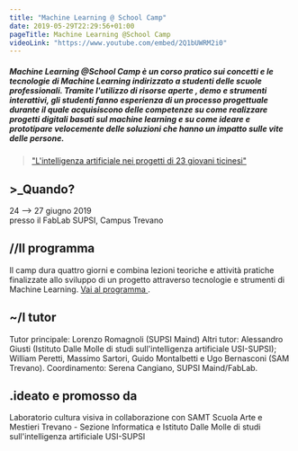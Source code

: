 ```yaml
---
title: "Machine Learning @ School Camp"
date: 2019-05-29T22:29:56+01:00
pageTitle: Machine Learning @School Camp
videoLink: "https://www.youtube.com/embed/2Q1bUWRM2i0"
---
```


<h5>
    Machine Learning @School Camp è un 
    <span class="highlight">corso pratico</span> 
    sui concetti e le tecnologie di Machine Learning indirizzato a studenti delle scuole professionali. Tramite l'utilizzo di 
    <span class="highlight">risorse aperte</span>
    , demo e strumenti interattivi, gli studenti fanno esperienza di un processo progettuale durante il quale acquisiscono delle competenze su come realizzare progetti digitali basati sul 
    <span class="highlight">machine learning</span>
    e su come ideare e prototipare velocemente delle soluzioni che hanno un impatto sulle vite delle persone.
</h5>

<div class="split"></div>
<blockquote>
    <p>
        <a target="_blank" href="https://www.laregione.ch/rubriche/tecnologia/1377582/l-intelligenza-artificiale-nei-progetti-di-23-giovani-ticinesi">
            "L'intelligenza artificiale nei progetti di 23 giovani ticinesi"
        </a>
    </p>   
</blockquote>
<div class="split"></div>

<section class="orange">
    <h2>
        >_Quando?
    </h2>
    <p>
        24 ⟶ 27 giugno 2019 
        <br>
        presso il FabLab SUPSI, Campus Trevano
    </p>
</section>

<section class="violet">
    <h2>
        //Il programma
    </h2>
    <p>
        Il camp dura quattro giorni e combina lezioni teoriche e attività pratiche finalizzate allo sviluppo di un progetto attraverso tecnologie e strumenti di Machine Learning. 
        <a href="programma">
            Vai al programma
        <a>
        .
    </p>
</section>

<section class="cyan">
    <h2>
        ~/I tutor
    </h2>
    <p>
        Tutor principale: Lorenzo Romagnoli (SUPSI Maind)
        Altri tutor: Alessandro Giusti (Istituto Dalle Molle di studi sull'intelligenza artificiale USI-SUPSI); William Peretti, Massimo Sartori, Guido Montalbetti e Ugo Bernasconi (SAM Trevano).
        Coordinamento: Serena Cangiano, SUPSI Maind/FabLab. 
    </p>
</section>

<section class="orange">
    <h2>
        .ideato e promosso da
    </h2>
    <p>
        Laboratorio cultura visiva in collaborazione con SAMT Scuola Arte e Mestieri Trevano - Sezione Informatica e Istituto Dalle Molle di studi sull'intelligenza artificiale USI-SUPSI
    </p>
</section>